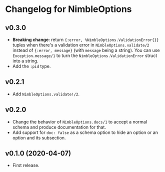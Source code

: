 # Changelog for NimbleOptions

## v0.3.0

  * **Breaking change**: return `{:error, %NimbleOptions.ValidationError{}}` tuples when there's a validation error in `NimbleOptions.validate/2` instead of `{:error, message}` (with `message` being a string). You can use `Exception.message/1` to turn the `NimbleOptions.ValidationError` struct into a string.
  * Add the `:pid` type.

## v0.2.1

  * Add `NimbleOptions.validate!/2`.

## v0.2.0

  * Change the behavior of `NimbleOptions.docs/1` to accept a normal schema and produce documentation for that.
  * Add support for `doc: false` as a schema option to hide an option or an option and its subsection.

## v0.1.0 (2020-04-07)

  * First release.
